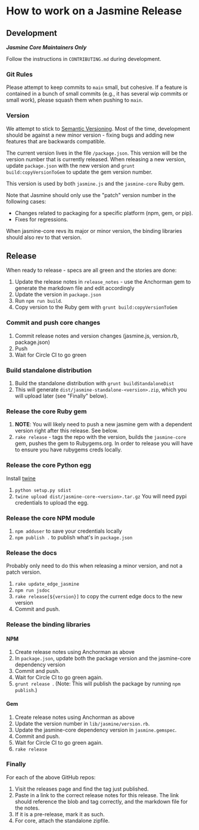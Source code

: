 # How to work on a Jasmine Release

## Development
___Jasmine Core Maintainers Only___

Follow the instructions in `CONTRIBUTING.md` during development.

### Git Rules

Please attempt to keep commits to `main` small, but cohesive. If a feature is contained in a bunch of small commits (e.g., it has several wip commits or small work), please squash them when pushing to `main`.

### Version

We attempt to stick to [Semantic Versioning](http://semver.org/). Most of the time, development should be against a new minor version - fixing bugs and adding new features that are backwards compatible.

The current version lives in the file `/package.json`. This version will be the version number that is currently released. When releasing a new version, update `package.json` with the new version and `grunt build:copyVersionToGem` to update the gem version number.

This version is used by both `jasmine.js` and the `jasmine-core` Ruby gem.

Note that Jasmine should only use the "patch" version number in the following cases:

* Changes related to packaging for a specific platform (npm, gem, or pip).
* Fixes for regressions.

When jasmine-core revs its major or minor version, the binding libraries should also rev to that version.

## Release

When ready to release - specs are all green and the stories are done:

1. Update the release notes in `release_notes` - use the Anchorman gem to generate the markdown file and edit accordingly
1. Update the version in `package.json`
1. Run `npm run build`.
1. Copy version to the Ruby gem with `grunt build:copyVersionToGem`

### Commit and push core changes

1. Commit release notes and version changes (jasmine.js, version.rb, package.json)
1. Push
1. Wait for Circle CI to go green

### Build standalone distribution

1. Build the standalone distribution with `grunt buildStandaloneDist`
1. This will generate `dist/jasmine-standalone-<version>.zip`, which you will upload later (see "Finally" below).

### Release the core Ruby gem

1. __NOTE__: You will likely need to push a new jasmine gem with a dependent version right after this release. See below.
1. `rake release` - tags the repo with the version, builds the `jasmine-core` gem, pushes the gem to Rubygems.org. In order to release you will have to ensure you have rubygems creds locally.

### Release the core Python egg

Install [twine](https://github.com/pypa/twine)

1. `python setup.py sdist`
1. `twine upload dist/jasmine-core-<version>.tar.gz` You will need pypi credentials to upload the egg.

### Release the core NPM module

1. `npm adduser` to save your credentials locally
1. `npm publish .` to publish what's in `package.json`

### Release the docs

Probably only need to do this when releasing a minor version, and not a patch version.

1. `rake update_edge_jasmine`
1. `npm run jsdoc`
1. `rake release[${version}]` to copy the current edge docs to the new version
1. Commit and push.

### Release the binding libraries

#### NPM

1. Create release notes using Anchorman as above
1. In `package.json`, update both the package version and the jasmine-core dependency version
1. Commit and push.
1. Wait for Circle CI to go green again.
1. `grunt release `. (Note: This will publish the package by running `npm publish`.)

#### Gem

1. Create release notes using Anchorman as above
1. Update the version number in `lib/jasmine/version.rb`.
1. Update the jasmine-core dependency version in `jasmine.gemspec`.
1. Commit and push.
1. Wait for Circle CI to go green again.
1. `rake release`

### Finally

For each of the above GitHub repos:
1. Visit the releases page and find the tag just published.
1. Paste in a link to the correct release notes for this release. The link should reference the blob and tag correctly, and the markdown file for the notes.
1. If it is a pre-release, mark it as such.
1. For core, attach the standalone zipfile.
